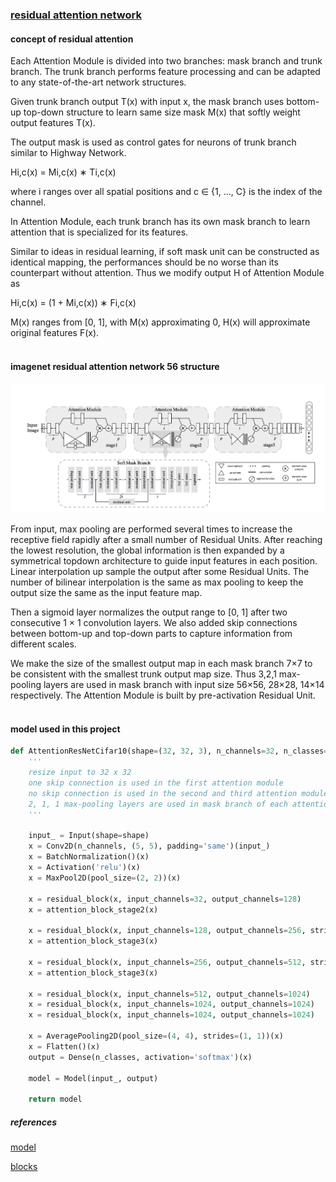 ### [residual attention network](https://arxiv.org/pdf/1704.06904.pdf)

#### concept of residual attention
Each Attention Module is divided into two branches: mask branch and trunk branch. The trunk branch performs feature processing and can be adapted to any state-of-the-art network structures.

Given trunk branch output T(x) with input x, the mask branch uses bottom-up top-down structure to learn same size mask M(x) that softly weight output features T(x).

The output mask is used as control gates for neurons of trunk branch similar to Highway Network.

Hi,c(x) = Mi,c(x) ∗ Ti,c(x) 

where i ranges over all spatial positions and c ∈ {1, ..., C} is the index of the channel. 

In Attention Module, each trunk branch has its own mask branch to learn attention that is specialized for its features. 

Similar to ideas in residual learning, if soft mask unit can be constructed as identical mapping, the performances should be no worse than its counterpart without attention. Thus we modify output H of Attention Module as

Hi,c(x) = (1 + Mi,c(x)) ∗ Fi,c(x) 

M(x) ranges from [0, 1], with M(x) approximating 0, H(x) will approximate original features F(x).  <br><br> 


#### imagenet residual attention network 56 structure 
![model structure](https://github.com/yueying-teng/indoor_gps/blob/master/code/Screen%20Shot%202019-01-25%20at%2016.32.20.png)

From input, max pooling are performed several times to increase the receptive field rapidly after a small number of
Residual Units. After reaching the lowest resolution, the global information is then expanded by a symmetrical topdown architecture to guide input features in each position. Linear interpolation up sample the output after some Residual Units. The number of bilinear interpolation is the same as max pooling to keep the output size the same as the input feature map.

Then a sigmoid layer normalizes the output range to [0, 1] after two consecutive 1 × 1 convolution layers. We also added skip connections between bottom-up and top-down parts to capture information from different scales.

We make the size of the smallest output map in each mask branch 7×7 to be consistent with the smallest trunk output map size. Thus 3,2,1 max-pooling layers are used in mask branch with input size 56×56, 28×28, 14×14 respectively. The Attention Module is built by pre-activation Residual Unit.    <br><br>


#### model used in this project
```python
def AttentionResNetCifar10(shape=(32, 32, 3), n_channels=32, n_classes=76):
    '''
    resize input to 32 x 32
    one skip connection is used in the first attention module
    no skip connection is used in the second and third attention modules
    2, 1, 1 max-pooling layers are used in mask branch of each attention modules
    '''
    
    input_ = Input(shape=shape)
    x = Conv2D(n_channels, (5, 5), padding='same')(input_)
    x = BatchNormalization()(x)
    x = Activation('relu')(x)
    x = MaxPool2D(pool_size=(2, 2))(x)                                        # 16x16

    x = residual_block(x, input_channels=32, output_channels=128)             # 16x16
    x = attention_block_stage2(x)

    x = residual_block(x, input_channels=128, output_channels=256, stride=2)  # 8x8
    x = attention_block_stage3(x)

    x = residual_block(x, input_channels=256, output_channels=512, stride=2)  # 4x4
    x = attention_block_stage3(x)

    x = residual_block(x, input_channels=512, output_channels=1024)
    x = residual_block(x, input_channels=1024, output_channels=1024)
    x = residual_block(x, input_channels=1024, output_channels=1024)

    x = AveragePooling2D(pool_size=(4, 4), strides=(1, 1))(x)                  # 1x1
    x = Flatten()(x)
    output = Dense(n_classes, activation='softmax')(x)

    model = Model(input_, output)
    
    return model
```

##### references

[model](https://github.com/tengshaofeng/ResidualAttentionNetwork-pytorch/blob/master/Residual-Attention-Network/model/residual_attention_network.py)

[blocks](https://github.com/qubvel/residual_attention_network/blob/master/models/blocks.py)

